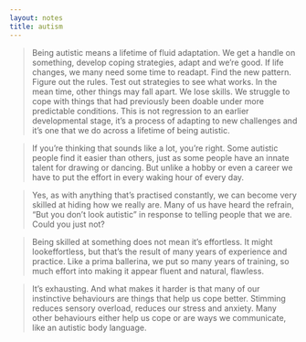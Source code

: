 ```yaml
---
layout: notes
title: autism
---
```


> Being autistic means a lifetime of fluid adaptation. We get a handle on something, develop coping strategies, adapt and we’re good. If life changes, we many need some time to readapt. Find the new pattern. Figure out the rules. Test out strategies to see what works. In the mean time, other things may fall apart. We lose skills. We struggle to cope with things that had previously been doable under more predictable conditions. This is not regression to an earlier developmental stage, it’s a process of adapting to new challenges and it’s one that we do across a lifetime of being autistic.

> If you’re thinking that sounds like a lot, you’re right. Some autistic people find it easier than others, just as some people have an innate talent for drawing or dancing. But unlike a hobby or even a career we have to put the effort in every waking hour of every day.

> Yes, as with anything that’s practised constantly, we can become very skilled at hiding how we really are. Many of us have heard the refrain, “But you don’t look autistic” in response to telling people that we are. Could you just not?

> Being skilled at something does not mean it’s effortless. It might lookeffortless, but that’s the result of many years of experience and practice. Like a prima ballerina, we put so many years of training, so much effort into making it appear fluent and natural, flawless.

> It’s exhausting. And what makes it harder is that many of our instinctive behaviours are things that help us cope better. Stimming reduces sensory overload, reduces our stress and anxiety. Many other behaviours either help us cope or are ways we communicate, like an autistic body language.
